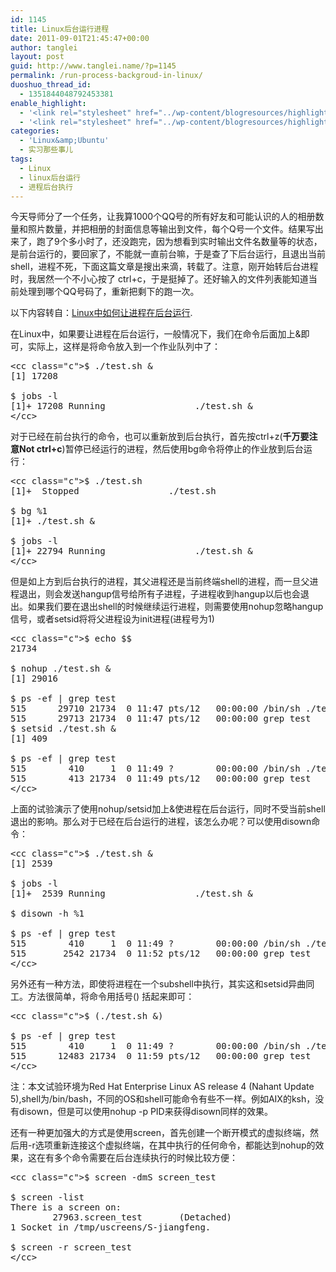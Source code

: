 ```yaml
---
id: 1145
title: Linux后台运行进程
date: 2011-09-01T21:45:47+00:00
author: tanglei
layout: post
guid: http://www.tanglei.name/?p=1145
permalink: /run-process-backgroud-in-linux/
duoshuo_thread_id:
  - 1351844048792453381
enable_highlight:
  - '<link rel="stylesheet" href="../wp-content/blogresources/highlightconfig/highlight.default.min.css"><script src="../wp-content/blogresources/highlightconfig/jquery-2.1.4.min.js"></script><script src="../wp-content/blogresources/highlightconfig/enable_highlight.js"></script>'
  - '<link rel="stylesheet" href="../wp-content/blogresources/highlightconfig/highlight.default.min.css"><script src="../wp-content/blogresources/highlightconfig/jquery-2.1.4.min.js"></script><script src="../wp-content/blogresources/highlightconfig/enable_highlight.js"></script>'
categories:
  - 'Linux&amp;Ubuntu'
  - 实习那些事儿
tags:
  - Linux
  - linux后台运行
  - 进程后台执行
---
```

今天导师分了一个任务，让我算1000个QQ号的所有好友和可能认识的人的相册数量和照片数量，并把相册的封面信息等输出到文件，每个Q号一个文件。结果写出来了，跑了9个多小时了，还没跑完，因为想看到实时输出文件名数量等的状态，是前台运行的，要回家了，不能就一直前台嘛，于是查了下后台运行，且退出当前shell，进程不死，下面这篇文章是搜出来滴，转载了。注意，刚开始转后台进程时，我居然一个不小心按了 ctrl+c，于是挺掉了。还好输入的文件列表能知道当前处理到哪个QQ号码了，重新把剩下的跑一次。
  

  
以下内容转自：[Linux](http://www.ningoo.net/html/2008/how_to_run_processes_on_background_in_linux.html)[中如何让进程在后台运行](http://www.ningoo.net/html/2008/how_to_run_processes_on_background_in_linux.html).
  

  
在Linux中，如果要让进程在后台运行，一般情况下，我们在命令后面加上&#038;即可，实际上，这样是将命令放入到一个作业队列中了：

<pre>&lt;cc class="c">$ ./test.sh &#038;
[1] 17208

$ jobs -l
[1]+ 17208 Running                 ./test.sh &#038;
&lt;/cc></pre>

对于已经在前台执行的命令，也可以重新放到后台执行，首先按ctrl+z(**千万要注意Not ctrl+c**)暂停已经运行的进程，然后使用bg命令将停止的作业放到后台运行：

<pre>&lt;cc class="c">$ ./test.sh
[1]+  Stopped                 ./test.sh

$ bg %1
[1]+ ./test.sh &#038;

$ jobs -l
[1]+ 22794 Running                 ./test.sh &#038;
&lt;/cc></pre>

但是如上方到后台执行的进程，其父进程还是当前终端shell的进程，而一旦父进程退出，则会发送hangup信号给所有子进程，子进程收到hangup以后也会退出。如果我们要在退出shell的时候继续运行进程，则需要使用nohup忽略hangup信号，或者setsid将将父进程设为init进程(进程号为1)

<pre>&lt;cc class="c">$ echo $$
21734

$ nohup ./test.sh &#038;
[1] 29016

$ ps -ef | grep test
515      29710 21734  0 11:47 pts/12   00:00:00 /bin/sh ./test.sh
515      29713 21734  0 11:47 pts/12   00:00:00 grep test
$ setsid ./test.sh &#038;
[1] 409

$ ps -ef | grep test
515        410     1  0 11:49 ?        00:00:00 /bin/sh ./test.sh
515        413 21734  0 11:49 pts/12   00:00:00 grep test
&lt;/cc></pre>

上面的试验演示了使用nohup/setsid加上&#038;使进程在后台运行，同时不受当前shell退出的影响。那么对于已经在后台运行的进程，该怎么办呢？可以使用disown命令： 

<pre>&lt;cc class="c">$ ./test.sh &#038;
[1] 2539

$ jobs -l
[1]+  2539 Running                 ./test.sh &#038;

$ disown -h %1

$ ps -ef | grep test
515        410     1  0 11:49 ?        00:00:00 /bin/sh ./test.sh
515       2542 21734  0 11:52 pts/12   00:00:00 grep test
&lt;/cc></pre>

另外还有一种方法，即使将进程在一个subshell中执行，其实这和setsid异曲同工。方法很简单，将命令用括号() 括起来即可： 

<pre>&lt;cc class="c">$ (./test.sh &#038;)

$ ps -ef | grep test
515        410     1  0 11:49 ?        00:00:00 /bin/sh ./test.sh
515      12483 21734  0 11:59 pts/12   00:00:00 grep test
&lt;/cc></pre>

注：本文试验环境为Red Hat Enterprise Linux AS release 4 (Nahant Update 5),shell为/bin/bash，不同的OS和shell可能命令有些不一样。例如AIX的ksh，没有disown，但是可以使用nohup -p PID来获得disown同样的效果。
  
还有一种更加强大的方式是使用screen，首先创建一个断开模式的虚拟终端，然后用-r选项重新连接这个虚拟终端，在其中执行的任何命令，都能达到nohup的效果，这在有多个命令需要在后台连续执行的时候比较方便：

<pre>&lt;cc class="c">$ screen -dmS screen_test

$ screen -list
There is a screen on:
        27963.screen_test       (Detached)
1 Socket in /tmp/uscreens/S-jiangfeng.

$ screen -r screen_test
&lt;/cc></pre>
